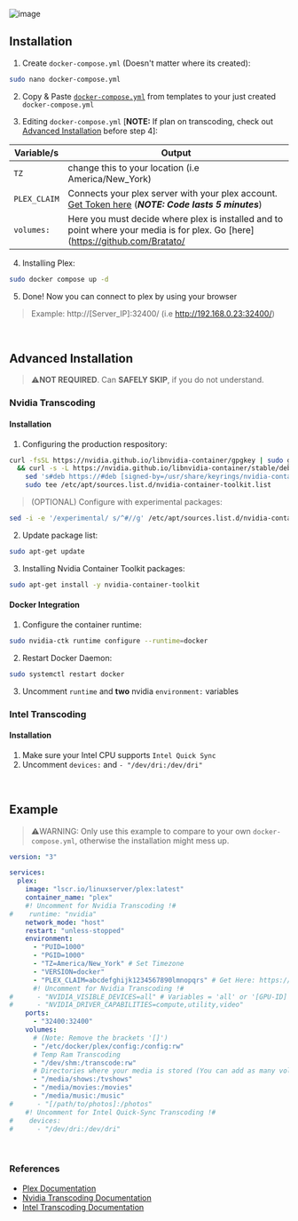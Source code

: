 ![image](https://camo.githubusercontent.com/173f76fe5f892bf3ec7f6b6292b96087cda59abede869eae0e2ec3a9bcdb0298/687474703a2f2f7468652d6761646765746565722e636f6d2f77702d636f6e74656e742f75706c6f6164732f323031352f31302f706c65782d6c6f676f2d65313434363939303637383637392e706e67)

## Installation ##

1. Create `docker-compose.yml` (Doesn't matter where its created):
```bash
sudo nano docker-compose.yml
```

2. Copy & Paste [`docker-compose.yml`](https://github.com/Bratato/templates/blob/main/docker-compose/plex/docker-compose.yml) from templates to your just created `docker-compose.yml`

4. Editing `docker-compose.yml` [**NOTE:** If plan on transcoding, check out [Advanced Installation](https://github.com/Bratato/templates/blob/main/docker-compose/plex/README.md#advanced-installation) before step 4]:

| Variable/s | Output |
| ---------- | ------ |
| `TZ` | change this to your location (i.e America/New_York) |
| `PLEX_CLAIM` | Connects your plex server with your plex account. [Get Token here](https://plex.tv/claim) (***NOTE: Code lasts 5 minutes***) |
| `volumes:` | Here you must decide where plex is installed and to point where your media is for plex. Go [here](https://github.com/Bratato/ |templates/tree/main/docker-compose/plex#example) for reference

4. Installing Plex:
```bash
sudo docker compose up -d
```

5. Done! Now you can connect to plex by using your browser
> Example: http://[Server_IP]:32400/ (i.e http://192.168.0.23:32400/)

<br>

## Advanced Installation ##
> ⚠️**NOT REQUIRED**. Can **SAFELY SKIP**, if you do not understand.

### Nvidia Transcoding ###

#### Installation ####
1. Configuring the production respository:
```bash
curl -fsSL https://nvidia.github.io/libnvidia-container/gpgkey | sudo gpg --dearmor -o /usr/share/keyrings/nvidia-container-toolkit-keyring.gpg \
  && curl -s -L https://nvidia.github.io/libnvidia-container/stable/deb/nvidia-container-toolkit.list | \
    sed 's#deb https://#deb [signed-by=/usr/share/keyrings/nvidia-container-toolkit-keyring.gpg] https://#g' | \
    sudo tee /etc/apt/sources.list.d/nvidia-container-toolkit.list
```
> (OPTIONAL) Configure with experimental packages:
```bash
sed -i -e '/experimental/ s/^#//g' /etc/apt/sources.list.d/nvidia-container-toolkit.list
```
2. Update package list:
```bash
sudo apt-get update
```
3. Installing Nvidia Container Toolkit packages:
```bash
sudo apt-get install -y nvidia-container-toolkit
```

#### Docker Integration ####
1. Configure the container runtime:
```bash
sudo nvidia-ctk runtime configure --runtime=docker
```
2. Restart Docker Daemon:
```bash
sudo systemctl restart docker
```
3. Uncomment `runtime` and **two** nvidia `environment:` variables

### Intel Transcoding ###

#### Installation ####
1. Make sure your Intel CPU supports `Intel Quick Sync`
2. Uncomment `devices:` and `- "/dev/dri:/dev/dri"`

<br>

## Example ## 
> ⚠️WARNING: Only use this example to compare to your own `docker-compose.yml`, otherwise the installation might mess up.
```yml
version: "3"

services:
  plex:
    image: "lscr.io/linuxserver/plex:latest"
    container_name: "plex"
    #! Uncomment for Nvidia Transcoding !#
#    runtime: "nvidia"
    network_mode: "host"
    restart: "unless-stopped"
    environment:
      - "PUID=1000"
      - "PGID=1000"
      - "TZ=America/New_York" # Set Timezone
      - "VERSION=docker"
      - "PLEX_CLAIM=abcdefghijk1234567890lmnopqrs" # Get Here: https://plex.tv/claim
      #! Uncomment for Nvidia Transcoding !#
#      - "NVIDIA_VISIBLE_DEVICES=all" # Variables = 'all' or '[GPU-ID]'
#      - "NVIDIA_DRIVER_CAPABILITIES=compute,utility,video"
    ports:
      - "32400:32400"
    volumes:
      # (Note: Remove the brackets '[]')
      - "/etc/docker/plex/config:/config:rw"
      # Temp Ram Transcoding
      - "/dev/shm:/transcode:rw"
      # Directories where your media is stored (You can add as many volumes as you want, as long as they follow the format of the rest i.e for anime: "[/path/to/anime]:/anime"
      - "/media/shows:/tvshows"
      - "/media/movies:/movies"
      - "/media/music:/music"
#      - "[/path/to/photos]:/photos"
    #! Uncomment for Intel Quick-Sync Transcoding !#
#    devices:
#      - "/dev/dri:/dev/dri"
```

<br>

### References ###
- [Plex Documentation](https://github.com/linuxserver/docker-plex)
- [Nvidia Transcoding Documentation](https://docs.nvidia.com/datacenter/cloud-native/container-toolkit/latest/install-guide.html)
- [Intel Transcoding Documentation](https://github.com/linuxserver/docker-plex#hardware-acceleration)
